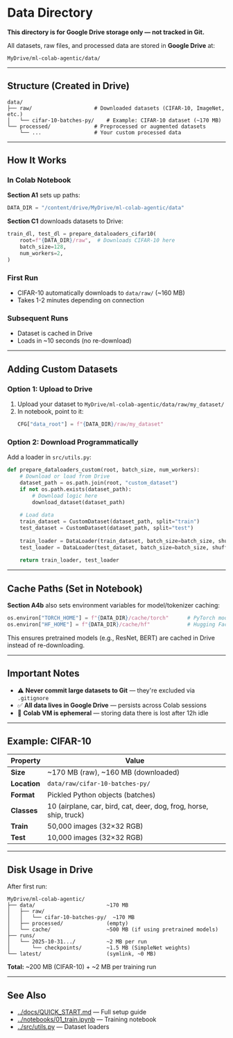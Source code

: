 # Data Directory

**This directory is for Google Drive storage only — not tracked in Git.**

All datasets, raw files, and processed data are stored in **Google Drive** at:
```
MyDrive/ml-colab-agentic/data/
```

---

## Structure (Created in Drive)

```
data/
├── raw/                    # Downloaded datasets (CIFAR-10, ImageNet, etc.)
│   └── cifar-10-batches-py/    # Example: CIFAR-10 dataset (~170 MB)
└── processed/              # Preprocessed or augmented datasets
    └── ...                 # Your custom processed data
```

---

## How It Works

### In Colab Notebook

**Section A1** sets up paths:
```python
DATA_DIR = "/content/drive/MyDrive/ml-colab-agentic/data"
```

**Section C1** downloads datasets to Drive:
```python
train_dl, test_dl = prepare_dataloaders_cifar10(
    root=f"{DATA_DIR}/raw",  # Downloads CIFAR-10 here
    batch_size=128,
    num_workers=2,
)
```

### First Run
- CIFAR-10 automatically downloads to `data/raw/` (~160 MB)
- Takes 1-2 minutes depending on connection

### Subsequent Runs
- Dataset is cached in Drive
- Loads in ~10 seconds (no re-download)

---

## Adding Custom Datasets

### Option 1: Upload to Drive

1. Upload your dataset to `MyDrive/ml-colab-agentic/data/raw/my_dataset/`
2. In notebook, point to it:
   ```python
   CFG["data_root"] = f"{DATA_DIR}/raw/my_dataset"
   ```

### Option 2: Download Programmatically

Add a loader in `src/utils.py`:
```python
def prepare_dataloaders_custom(root, batch_size, num_workers):
    # Download or load from Drive
    dataset_path = os.path.join(root, "custom_dataset")
    if not os.path.exists(dataset_path):
        # Download logic here
        download_dataset(dataset_path)
    
    # Load data
    train_dataset = CustomDataset(dataset_path, split="train")
    test_dataset = CustomDataset(dataset_path, split="test")
    
    train_loader = DataLoader(train_dataset, batch_size=batch_size, shuffle=True)
    test_loader = DataLoader(test_dataset, batch_size=batch_size, shuffle=False)
    
    return train_loader, test_loader
```

---

## Cache Paths (Set in Notebook)

**Section A4b** also sets environment variables for model/tokenizer caching:

```python
os.environ["TORCH_HOME"] = f"{DATA_DIR}/cache/torch"      # PyTorch models
os.environ["HF_HOME"] = f"{DATA_DIR}/cache/hf"            # Hugging Face models
```

This ensures pretrained models (e.g., ResNet, BERT) are cached in Drive instead of re-downloading.

---

## Important Notes

- ⚠️ **Never commit large datasets to Git** — they're excluded via `.gitignore`
- ✅ **All data lives in Google Drive** — persists across Colab sessions
- 🔄 **Colab VM is ephemeral** — storing data there is lost after 12h idle

---

## Example: CIFAR-10

| Property | Value |
|----------|-------|
| **Size** | ~170 MB (raw), ~160 MB (downloaded) |
| **Location** | `data/raw/cifar-10-batches-py/` |
| **Format** | Pickled Python objects (batches) |
| **Classes** | 10 (airplane, car, bird, cat, deer, dog, frog, horse, ship, truck) |
| **Train** | 50,000 images (32×32 RGB) |
| **Test** | 10,000 images (32×32 RGB) |

---

## Disk Usage in Drive

After first run:

```
MyDrive/ml-colab-agentic/
├── data/                       ~170 MB
│   ├── raw/
│   │   └── cifar-10-batches-py/  ~170 MB
│   ├── processed/              (empty)
│   └── cache/                  ~500 MB (if using pretrained models)
├── runs/
│   └── 2025-10-31.../          ~2 MB per run
│       └── checkpoints/        ~1.5 MB (SimpleNet weights)
└── latest/                     (symlink, ~0 MB)
```

**Total:** ~200 MB (CIFAR-10) + ~2 MB per training run

---

## See Also

- [../docs/QUICK_START.md](../docs/QUICK_START.md) — Full setup guide
- [../notebooks/01_train.ipynb](../notebooks/01_train.ipynb) — Training notebook
- [../src/utils.py](../src/utils.py) — Dataset loaders

